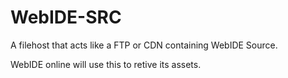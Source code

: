 # WebIDE-SRC
A filehost that acts like a FTP or CDN containing WebIDE Source.

WebIDE online will use this to retive its assets.
